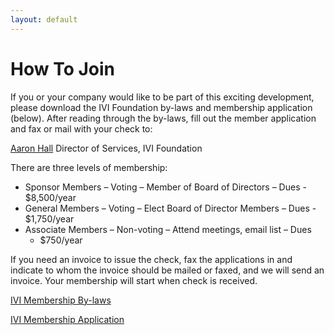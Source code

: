 ```yaml
---
layout: default
---
```


# How To Join

If you or your company would like to be part of this exciting
development, please download the IVI Foundation by-laws and membership
application (below). After reading through the by-laws, fill out the
member application and fax or mail with your check to:

[Aaron Hall](mailto:execdir@ivifoundation.org)
Director of Services, IVI Foundation

There are three levels of membership:

  - Sponsor Members – Voting – Member of Board of Directors – Dues -
    $8,500/year
  - General Members – Voting – Elect Board of Director Members – Dues -
    $1,750/year
  - Associate Members – Non-voting – Attend meetings, email list – Dues
    - $750/year

If you need an invoice to issue the check, fax the applications in and
indicate to whom the invoice should be mailed or faxed, and we will send
an invoice. Your membership will start when check is received.

[IVI Membership By-laws](../about/bylaws.html)

[IVI Membership Application](../downloads/Operating-Legal/IVI%20Membership%20Application%202016OCT20.docx)

